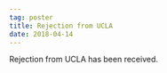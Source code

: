```yaml
---
tag: poster
title: Rejection from UCLA
date: 2018-04-14
---
```


Rejection from UCLA has been received.
